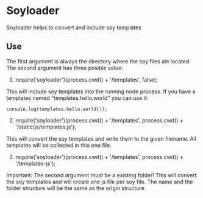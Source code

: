 Soyloader
=============

Soyloader helps to convert and include soy templates

Use
-------

The first argument is always the directory where the soy files ale located.
The second argument has three posible value:

1.
    require('soyloader')(process.cwd() + '/templates', false);

This will include soy templates into the running node process.
If you have a templates named "templates.hello.world" you can use it:

    console.log(templates.hello.world());


2.
    require('soyloader')(process.cwd() + '/templates', process.cwd() + '/static/js/templates.js');

This will convert the soy templates and write them to the given filename.
All templates will be collected in this one file.


3.
    require('soyloader')(process.cwd() + '/templates', process.cwd() + '/templates-js');

Important: The second argument must be a existing folder!
This will convert the soy templates and will create one js file per soy file.
The name and the folder structure will be the same as the origin structure.
